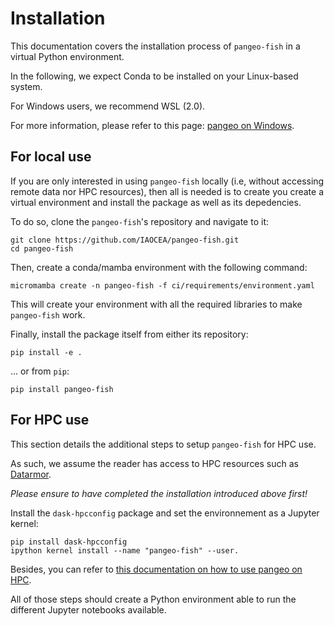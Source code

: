 # Installation

This documentation covers the installation process of `pangeo-fish` in a virtual Python environment.

In the following, we expect Conda to be installed on your Linux-based system.

For Windows users, we recommend WSL (2.0).

For more information, please refer to this page: [pangeo on Windows](https://gitlab.ifremer.fr/diam/Pangeo-on-Windows).

## For local use

If you are only interested in using `pangeo-fish` locally (i.e, without accessing remote data nor HPC resources), then all is needed is to create you create a virtual environment and install the package as well as its depedencies.

To do so, clone the `pangeo-fish`'s repository and navigate to it:

```console
git clone https://github.com/IAOCEA/pangeo-fish.git
cd pangeo-fish
```

Then, create a conda/mamba environment with the following command:

```console
micromamba create -n pangeo-fish -f ci/requirements/environment.yaml
```

This will create your environment with all the required libraries to make `pangeo-fish` work.

Finally, install the package itself from either its repository:

```console
pip install -e .
```

... or from `pip`:

```console
pip install pangeo-fish
```

## For HPC use

This section details the additional steps to setup `pangeo-fish` for HPC use.

As such, we assume the reader has access to HPC resources such as [Datarmor](https://www.ifremer.fr/fr/infrastructures-de-recherche/le-supercalculateur-datarmor).

_Please ensure to have completed the installation introduced above first!_

Install the `dask-hpcconfig` package and set the environnement as a Jupyter kernel:

```console
pip install dask-hpcconfig
ipython kernel install --name "pangeo-fish" --user.
```

Besides, you can refer to [this documentation on how to use pangeo on HPC](https://gitlab.ifremer.fr/diam/pangeo_on_HPC).

All of those steps should create a Python environment able to run the different Jupyter notebooks available.
